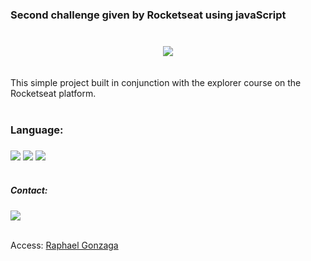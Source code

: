 
### Second challenge given by Rocketseat using javaScript<h3>
<br/>
<div align="center">
<img src="https://user-images.githubusercontent.com/114286800/196292527-1754bb13-a7ec-4e94-8134-c367989d53cf.png" />
</div>
<br/>
<br/>
This simple project built in conjunction with the explorer course on the Rocketseat platform.
<br/>
<br/>


### Language:<h3>
<div align="lest">
<img src="https://img.shields.io/badge/HTML-239120?style=for-the-badge&logo=html5&logoColor=white" />

<img src="https://img.shields.io/badge/CSS-239120?&style=for-the-badge&logo=css3&logoColor=white"  />

<img src="https://img.shields.io/badge/JavaScript-323330?style=for-the-badge&logo=javascript&logoColor=F7DF1E" />
</div>
<br/>






##### Contact:<h5>
<div align="lest">
<img src="https://img.shields.io/badge/LinkedIn-0077B5?style=for-the-badge&logo=linkedin&logoColor=white" />
</div>
<br/>

Access: [Raphael Gonzaga](https://www.linkedin.com/in/raphael-gonzaga-248310250/)


